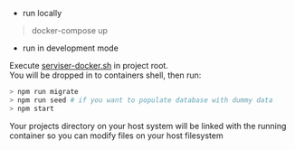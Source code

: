 - run locally

> docker-compose up

- run in development mode

Execute [serviser-docker.sh](https://github.com/lucid-services/serviser-tools/blob/master/serviser-docker.sh) in project root.  
You will be dropped in to containers shell, then run: 

```bash
> npm run migrate
> npm run seed # if you want to populate database with dummy data 
> npm start
```

Your projects directory on your host system will be linked with the running container so you can modify files on your host filesystem
